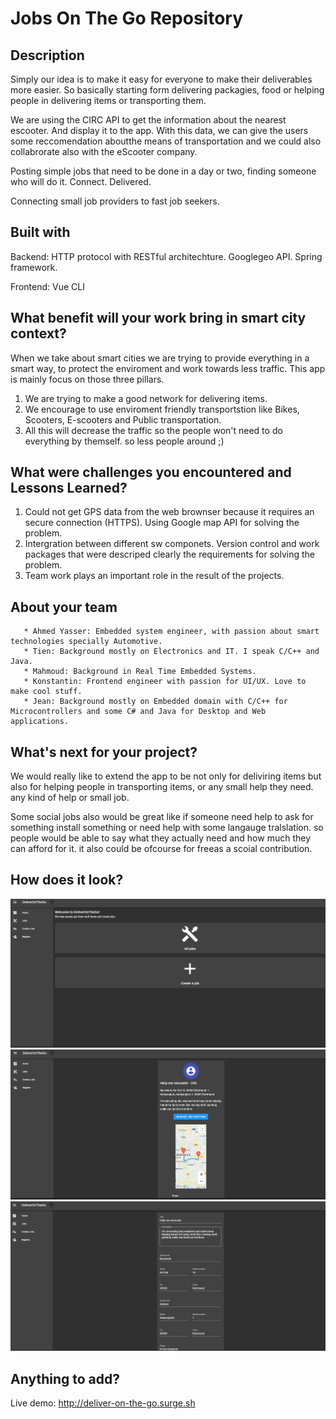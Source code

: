 # Jobs On The Go Repository

## Description 
Simply our idea is to make it easy for everyone to make their deliverables more easier. So basically starting form delivering packagies, food or helping people in delivering items or transporting them.

We are using the CIRC API to get the information about the nearest escooter. And display it to the app. With this data, we can give the users some reccomendation aboutthe means of transportation and we could also collabrorate also with the eScooter company. 

Posting simple jobs that need to be done in a day or two, finding someone who will do it. Connect. Delivered.

Connecting small job providers to fast job seekers.

## Built with

Backend: HTTP protocol with RESTful architechture. Googlegeo API. Spring framework.

Frontend: Vue CLI

## What benefit will your work bring in smart city context?

When we take about smart cities we are trying to provide everything in a smart way, to protect the enviroment and work towards less traffic. This app is mainly focus on those three pillars.
1) We are trying to make a good network for delivering items.
2) We encourage to use enviroment friendly transportstion like Bikes, Scooters, E-scooters and Public transportation.
3) All this will decrease the traffic so the people won't need to do everything by themself. so less people around ;)

## What were challenges you encountered and Lessons Learned?
1. Could not get GPS data from the web brownser because it requires an secure connection (HTTPS). Using Google map API for solving the problem.  
2. Intergration between different sw componets. Version control and work packages that were descriped clearly the requirements for solving the problem.   
3. Team work plays an important role in the result of the projects.   

## About your team   
       * Ahmed Yasser: Embedded system engineer, with passion about smart technologies specially Automotive.    
       * Tien: Background mostly on Electronics and IT. I speak C/C++ and Java.  
       * Mahmoud: Background in Real Time Embedded Systems. 
       * Konstantin: Frontend engineer with passion for UI/UX. Love to make cool stuff.   
       * Jean: Background mostly on Embedded domain with C/C++ for Microcontrollers and some C# and Java for Desktop and Web applications.    

   
## What's next for your project?

We would really like to extend the app to be not only for deliviring items but also for helping people in transporting items, or any small help they need. any kind of help or small job.

Some social jobs also would be great like if someone need help to ask for something install something or need help with some langauge tralslation. so people would be able to say what they actually need and how much they can afford for it. it also could be ofcourse for freeas a scoial contribution.
## How does it look?
![Main Page](/ScreenShots/3.png?raw=true "Main Page")
![Job Details](/ScreenShots/1.png?raw=true "Job Details")
![Add Job](/ScreenShots/2.png?raw=true "Add Job")

## Anything to add?
Live demo: http://deliver-on-the-go.surge.sh
